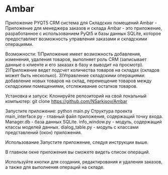 # Ambar
Приложение PYQT5 CRM система для Складских помещений
Ambar - Приложение для менеджера заказов и склада Ambar - это приложение, разработанное с использованием PyQt5 и базы данных SQLite, которое предоставляет возможность управления заказами и складскими операциями.

Возможности: 1)Приложение имеет возможность добавления, изменения, удаления товаров, выполняет роль CRM (записывает данные о клиенте и его заказах в базу и выводит на просмотр). 2)Приложение ведет подсчет количества товаров на складах (складов может быть несколько). 3)Управление складскими операциями: добавление новых товаров на склад, перемещение товаров между складскими помещениями, отслеживание остатков товаров.

Установка и запуск: Клонируйте репозиторий на свой локальный компьютер: git clone https://github.com/NSarkisov/Ambar


Запустите приложение:
python main.py
Структура проекта main_interface.py - главный файл приложения, содержащий точку входа. Manager.db - базa данных SQLite. info_window.py - модуль, содержащий классы моделей данных. dialog_table.py - модуль с классами представлений (окон) приложения.

Использование Запустите приложение, следуя инструкции выше.

В главном окне приложения вы сможете видеть список операций.

Используйте кнопки для создания, редактирования и удаления заказов, а также для выполнения операций на складе.